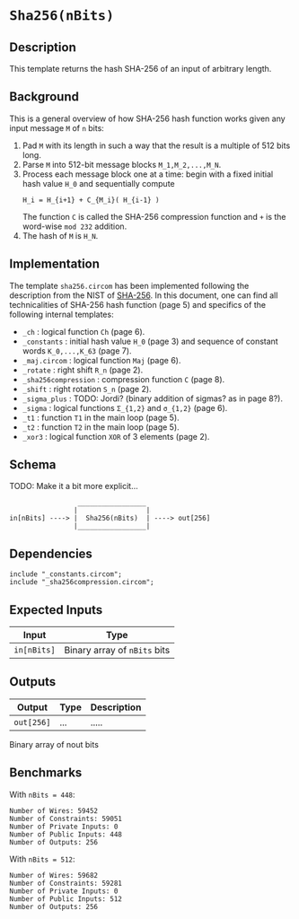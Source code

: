 # `Sha256(nBits)`

## Description

This template returns the hash SHA-256 of an input of arbitrary length. 

## Background

This is a general overview of how SHA-256 hash function works given any input message `M` of `n` bits:

1. Pad `M` with its length in such a way that the result is a multiple of 512 bits long.
2. Parse `M` into 512-bit message blocks `M_1,M_2,...,M_N`.
3. Process each message block one at a time: begin with a fixed initial hash value `H_0` and sequentially compute
    ```
    H_i = H_{i+1} + C_{M_i}( H_{i-1} )
    ```
    The function `C` is called the SHA-256 compression function and `+` is the word-wise `mod 232` addition. 
4. The hash of `M` is `H_N`.

## Implementation 

The template `sha256.circom` has been implemented following the description from the NIST of [SHA-256](https://web.archive.org/web/20130526224224/http://csrc.nist.gov/groups/STM/cavp/documents/shs/sha256-384-512.pdf). In this document, one can find all technicalities of SHA-256 hash function (page 5) and specifics of the following internal templates:

- `_ch` : logical function `Ch` (page 6).
- `_constants` : initial hash value `H_0` (page 3) and sequence of constant words `K_0,...,K_63` (page 7).
- `_maj.circom` : logical function `Maj` (page 6).
- `_rotate` : right shift `R_n` (page 2).
- `_sha256compression` : compression function `C` (page 8).
- `_shift` : right rotation `S_n` (page 2).
- `_sigma_plus` : TODO: Jordi? (binary addition of sigmas? as in page 8?).
- `_sigma` : logical functions `Σ_{1,2}` and `σ_{1,2}` (page 6).
- `_t1` : function `T1` in the main loop (page 5).
- `_t2` : function `T2` in the main loop (page 5).
- `_xor3` : logical function `XOR` of 3 elements (page 2).

## Schema

TODO: Make it a bit more explicit...

```
                 _________________     
                |                 |
in[nBits] ----> |  Sha256(nBits)  | ----> out[256]
                |_________________|     
```

## Dependencies

```
include "_constants.circom";
include "_sha256compression.circom";
```

## Expected Inputs

| Input         | Type                          |
| ------------- | -------------                 | 
| `in[nBits]`   | Binary array of `nBits` bits  | 

## Outputs

| Output         | Type           | Description         |
| -------------  | -------------  | -------------       |
| `out[256]`     | ...            | ..... |

Binary array of nout bits

## Benchmarks 

With `nBits = 448`:
```
Number of Wires: 59452
Number of Constraints: 59051
Number of Private Inputs: 0
Number of Public Inputs: 448
Number of Outputs: 256
```

With `nBits = 512`:
```
Number of Wires: 59682
Number of Constraints: 59281
Number of Private Inputs: 0
Number of Public Inputs: 512
Number of Outputs: 256
```